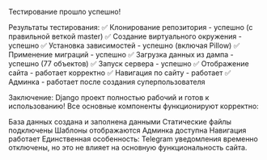 Тестирование прошло успешно!

Результаты тестирования:
✅ Клонирование репозитория - успешно (с правильной веткой master)
✅ Создание виртуального окружения - успешно
✅ Установка зависимостей - успешно (включая Pillow)
✅ Применение миграций - успешно
✅ Загрузка данных из дампа - успешно (77 объектов)
✅ Запуск сервера - успешно
✅ Отображение сайта - работает корректно
✅ Навигация по сайту - работает
✅ Админка - работает после создания суперпользователя

Заключение:
Django проект полностью рабочий и готов к использованию! Все основные компоненты функционируют корректно:

База данных создана и заполнена данными
Статические файлы подключены
Шаблоны отображаются
Админка доступна
Навигация работает
Единственная особенность: Telegram уведомления временно отключены, но это не влияет на основную функциональность сайта.
